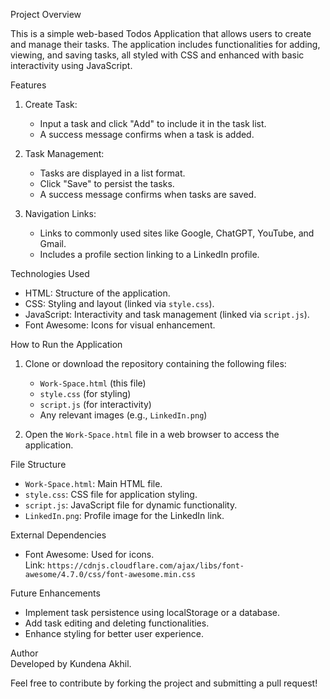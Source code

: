 Project Overview  

This is a simple web-based Todos Application that allows users to create and manage their tasks. The application includes functionalities for adding, viewing, and saving tasks, all styled with CSS and enhanced with basic interactivity using JavaScript.

Features  
1. Create Task:
   - Input a task and click "Add" to include it in the task list.
   - A success message confirms when a task is added.  

2. Task Management:
   - Tasks are displayed in a list format.
   - Click "Save" to persist the tasks.
   - A success message confirms when tasks are saved.

3. Navigation Links:
   - Links to commonly used sites like Google, ChatGPT, YouTube, and Gmail.
   - Includes a profile section linking to a LinkedIn profile.

Technologies Used  
- HTML: Structure of the application.  
- CSS: Styling and layout (linked via `style.css`).  
- JavaScript: Interactivity and task management (linked via `script.js`).  
- Font Awesome: Icons for visual enhancement.  

How to Run the Application  
1. Clone or download the repository containing the following files:
   - `Work-Space.html` (this file)
   - `style.css` (for styling)
   - `script.js` (for interactivity)
   - Any relevant images (e.g., `LinkedIn.png`)

2. Open the `Work-Space.html` file in a web browser to access the application.

File Structure  
- `Work-Space.html`: Main HTML file.  
- `style.css`: CSS file for application styling.  
- `script.js`: JavaScript file for dynamic functionality.  
- `LinkedIn.png`: Profile image for the LinkedIn link.

External Dependencies  
- Font Awesome: Used for icons.  
  Link: `https://cdnjs.cloudflare.com/ajax/libs/font-awesome/4.7.0/css/font-awesome.min.css`

Future Enhancements  
- Implement task persistence using localStorage or a database.  
- Add task editing and deleting functionalities.  
- Enhance styling for better user experience.

Author  
Developed by Kundena Akhil.

Feel free to contribute by forking the project and submitting a pull request!
